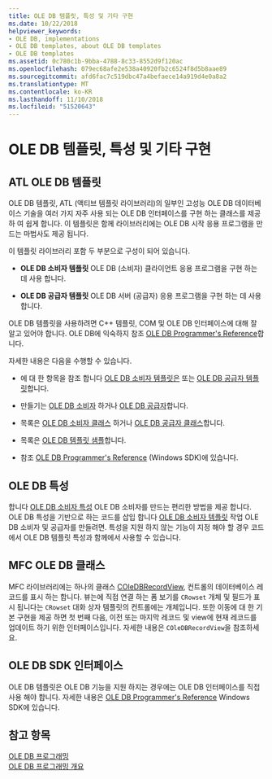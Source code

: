 ```yaml
---
title: OLE DB 템플릿, 특성 및 기타 구현
ms.date: 10/22/2018
helpviewer_keywords:
- OLE DB, implementations
- OLE DB templates, about OLE DB templates
- OLE DB templates
ms.assetid: 0c780c1b-9bba-4788-8c33-8552d9f120ac
ms.openlocfilehash: 079ec68afe2e538a40920fb2c6524f8d5b8aae89
ms.sourcegitcommit: afd6fac7c519dbc47a4befaece14a919d4e0a8a2
ms.translationtype: MT
ms.contentlocale: ko-KR
ms.lasthandoff: 11/10/2018
ms.locfileid: "51520643"
---
```

# <a name="ole-db-templates-attributes-and-other-implementations"></a>OLE DB 템플릿, 특성 및 기타 구현

## <a name="atl-ole-db-templates"></a>ATL OLE DB 템플릿

OLE DB 템플릿, ATL (액티브 템플릿 라이브러리)의 일부인 고성능 OLE DB 데이터베이스 기술을 여러 가지 자주 사용 되는 OLE DB 인터페이스를 구현 하는 클래스를 제공 하 여 쉽게 합니다. 이 템플릿은 함께 라이브러리에는 OLE DB 시작 응용 프로그램을 만드는 마법사도 제공 됩니다.

이 템플릿 라이브러리 포함 두 부분으로 구성이 되어 있습니다.

- **OLE DB 소비자 템플릿** OLE DB (소비자) 클라이언트 응용 프로그램을 구현 하는 데 사용 합니다.

- **OLE DB 공급자 템플릿** OLE DB 서버 (공급자) 응용 프로그램을 구현 하는 데 사용 합니다.

OLE DB 템플릿을 사용하려면 C++ 템플릿, COM 및 OLE DB 인터페이스에 대해 잘 알고 있어야 합니다. OLE DB에 익숙하지 참조 [OLE DB Programmer's Reference](/sql/connect/oledb/ole-db/oledb-driver-for-sql-server-programming)합니다.

자세한 내용은 다음을 수행할 수 있습니다.

- 에 대 한 항목을 참조 합니다 [OLE DB 소비자 템플릿은](../../data/oledb/ole-db-consumer-templates-cpp.md) 또는 [OLE DB 공급자 템플릿](../../data/oledb/ole-db-provider-templates-cpp.md)합니다.

- 만들기는 [OLE DB 소비자](../../data/oledb/creating-an-ole-db-consumer.md) 하거나 [OLE DB 공급자](../../data/oledb/creating-an-ole-db-provider.md)합니다.

- 목록은 [OLE DB 소비자 클래스](../../data/oledb/ole-db-consumer-templates-reference.md) 하거나 [OLE DB 공급자 클래스](../../data/oledb/ole-db-provider-templates-reference.md)합니다.

- 목록은 [OLE DB 템플릿 샘플](https://github.com/Microsoft/VCSamples)합니다.

- 참조 [OLE DB Programmer's Reference](/sql/connect/oledb/ole-db/oledb-driver-for-sql-server-programming) (Windows SDK)에 있습니다.

## <a name="ole-db-attributes"></a>OLE DB 특성

합니다 [OLE DB 소비자 특성](../../windows/ole-db-consumer-attributes.md) OLE DB 소비자를 만드는 편리한 방법을 제공 합니다. OLE DB 특성을 기반으로 하는 코드를 삽입 합니다 [OLE DB 소비자 템플릿](../../data/oledb/ole-db-consumer-templates-reference.md) 작업 OLE DB 소비자 및 공급자를 만들려면. 특성을 지원 하지 않는 기능이 지정 해야 할 경우 코드에서 OLE DB 템플릿 특성과 함께에서 사용할 수 있습니다.

## <a name="mfc-ole-db-classes"></a>MFC OLE DB 클래스

MFC 라이브러리에는 하나의 클래스 [COleDBRecordView](../../mfc/reference/coledbrecordview-class.md), 컨트롤의 데이터베이스 레코드를 표시 하는 합니다. 뷰는에 직접 연결 하는 폼 보기를 `CRowset` 개체 및 필드가 표시 됩니다는 `CRowset` 대화 상자 템플릿의 컨트롤에는 개체입니다. 또한 이동에 대 한 기본 구현을 제공 하면 첫 번째 다음, 이전 또는 마지막 레코드 및 view에 현재 레코드를 업데이트 하기 위한 인터페이스입니다. 자세한 내용은 `COleDBRecordView`을 참조하세요.

## <a name="ole-db-sdk-interfaces"></a>OLE DB SDK 인터페이스

OLE DB 템플릿은 OLE DB 기능을 지원 하지는 경우에는 OLE DB 인터페이스를 직접 사용 해야 합니다. 자세한 내용은 [OLE DB Programmer's Reference](/sql/connect/oledb/ole-db/oledb-driver-for-sql-server-programming) Windows SDK에 있습니다.

## <a name="see-also"></a>참고 항목

[OLE DB 프로그래밍](../../data/oledb/ole-db-programming.md)<br/>
[OLE DB 프로그래밍 개요](../../data/oledb/ole-db-programming-overview.md)